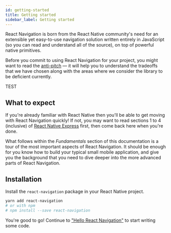 ```yaml
---
id: getting-started
title: Getting started
sidebar_label: Getting started
---
```


React Navigation is born from the React Native community's need for an extensible yet easy-to-use navigation solution written entirely in JavaScript (so you can read and understand all of the source), on top of powerful native primitives.

Before you commit to using React Navigation for your project, you might want to read the [anti-pitch](__TODO__) &mdash; it will help you to understand the tradeoffs that we have chosen along with the areas where we consider the library to be deficient currently.

TEST

## What to expect

If you're already familiar with React Native then you'll be able to get moving with React Navigation quickly! If not, you may want to read sections 1 to 4 (inclusive) of [React Native Express](http://reactnativeexpress.com/) first, then come back here when you're done.

What follows within the _Fundamentals_ section of this documentation is a tour of the most important aspects of React Navigation. It should be enough for you know how to build your typical small mobile application, and give you the background that you need to dive deeper into the more advanced parts of React Navigation.

## Installation

Install the `react-navigation` package in your React Native project.

```bash
yarn add react-navigation
# or with npm
# npm install --save react-navigation
```

You're good to go! Continue to ["Hello React Navigation"](hello-react-navigation.html) to start writing some code.


<!-- 1. [Quick Start](/docs/intro/quick-start)
Quickly get a grasp on the React Navigation API with demonstrations of the StackNavigator, TabNavigator, and DrawerNavigator.

2. [Simple App](/docs/intro/basic-app)
Dive into the basics of React Navigation by creating a new React Native project, installing React Navigation, creating your first navigator, and learning how to interact with it.

3. [Navigation Playground](https://github.com/react-community/react-navigation/tree/master/examples/NavigationPlayground)
Curious of the various capabilities of React Navigation? Browse the official example app, which will demonstrate various patterns with React Navigation.

4. [Community Contributions](https://github.com/react-community/react-navigation#community-contributions)
With the flexibility of React Navigation we won't be able to cover every possible situation, but another developer may have! Browse our list of community contributions to find topics that may answer your questions. -->
